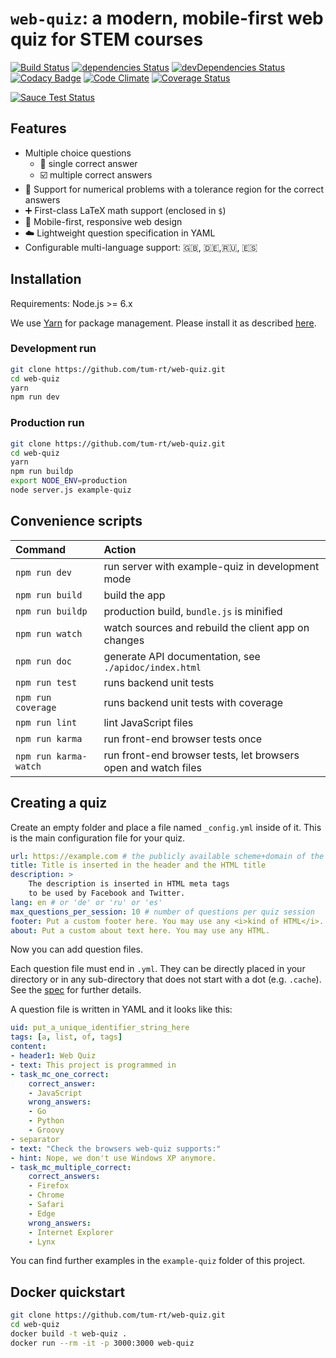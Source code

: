 # `web-quiz`: a modern, mobile-first web quiz for STEM courses

[![Build Status](https://travis-ci.org/tum-rt/web-quiz.svg?branch=master)](https://travis-ci.org/tum-rt/web-quiz)
[![dependencies Status](https://david-dm.org/tum-rt/web-quiz/status.svg)](https://david-dm.org/tum-rt/web-quiz)
[![devDependencies Status](https://david-dm.org/tum-rt/web-quiz/dev-status.svg)](https://david-dm.org/tum-rt/web-quiz?type=dev)
[![Codacy Badge](https://api.codacy.com/project/badge/Grade/e472f63f397543a584f70b427b5ef51d)](https://www.codacy.com/app/tum-rt/web-quiz?utm_source=github.com&amp;utm_medium=referral&amp;utm_content=tum-rt/web-quiz&amp;utm_campaign=Badge_Grade)
[![Code Climate](https://codeclimate.com/github/tum-rt/web-quiz/badges/gpa.svg)](https://codeclimate.com/github/tum-rt/web-quiz)
[![Coverage Status](https://coveralls.io/repos/github/tum-rt/web-quiz/badge.svg?branch=master)](https://coveralls.io/github/tum-rt/web-quiz?branch=master)

[![Sauce Test Status](https://saucelabs.com/browser-matrix/web-quiz.svg)](https://saucelabs.com/u/web-quiz)

## Features
* Multiple choice questions
    * :radio_button: single correct answer
    * :ballot_box_with_check: multiple correct answers
* :1234: Support for numerical problems with a tolerance region for the correct answers
* :heavy_plus_sign: First-class LaTeX math support (enclosed in `$`)
* :racehorse: Mobile-first, responsive web design
* :cloud: Lightweight question specification in YAML
* Configurable multi-language support: :uk:, :de:,:ru:, :es:

## Installation

Requirements: Node.js >= 6.x

We use [Yarn](https://yarnpkg.com/) for package management.
Please install it as described [here](https://yarnpkg.com/en/docs/install).

### Development run

```sh
git clone https://github.com/tum-rt/web-quiz.git
cd web-quiz
yarn
npm run dev
```

### Production run
```sh
git clone https://github.com/tum-rt/web-quiz.git
cd web-quiz
yarn
npm run buildp
export NODE_ENV=production
node server.js example-quiz
```

## Convenience scripts

| Command               | Action                                                         |
|:----------------------|:---------------------------------------------------------------|
| `npm run dev`         | run server with example-quiz in development mode               |
| `npm run build`       | build the app                                                  |
| `npm run buildp`      | production build, `bundle.js` is minified                      |
| `npm run watch`       | watch sources and rebuild the client app on changes            |
| `npm run doc`         | generate API documentation, see `./apidoc/index.html`          |
| `npm run test`        | runs backend unit tests                                        |
| `npm run coverage`    | runs backend unit tests with coverage                          |
| `npm run lint`        | lint JavaScript files                                          |
| `npm run karma`       | run front-end browser tests once                               |
| `npm run karma-watch` | run front-end browser tests, let browsers open and watch files |

## Creating a quiz
Create an empty folder and place a file named `_config.yml` inside of it.
This is the main configuration file for your quiz.

```yaml
url: https://example.com # the publicly available scheme+domain of the quiz
title: Title is inserted in the header and the HTML title
description: >
    The description is inserted in HTML meta tags
    to be used by Facebook and Twitter.
lang: en # or 'de' or 'ru' or 'es'
max_questions_per_session: 10 # number of questions per quiz session
footer: Put a custom footer here. You may use any <i>kind of HTML</i>.
about: Put a custom about text here. You may use any HTML.
```

Now you can add question files.

Each question file must end in `.yml`.
They can be directly placed in your directory or in any sub-directory that does
not start with a dot (e.g. `.cache`).
See the [spec](https://github.com/tum-rt/web-quiz/tree/master/spec) for further details.

A question file is written in YAML and it looks like this:

```yaml
uid: put_a_unique_identifier_string_here
tags: [a, list, of, tags]
content:
- header1: Web Quiz
- text: This project is programmed in
- task_mc_one_correct:
    correct_answer:
    - JavaScript
    wrong_answers:
    - Go
    - Python
    - Groovy
- separator
- text: "Check the browsers web-quiz supports:"
- hint: Nope, we don't use Windows XP anymore.
- task_mc_multiple_correct:
    correct_answers:
    - Firefox
    - Chrome
    - Safari
    - Edge
    wrong_answers:
    - Internet Explorer
    - Lynx
```

You can find further examples in the `example-quiz` folder of this project.

## Docker quickstart

```sh
git clone https://github.com/tum-rt/web-quiz.git
cd web-quiz
docker build -t web-quiz .
docker run --rm -it -p 3000:3000 web-quiz
```
